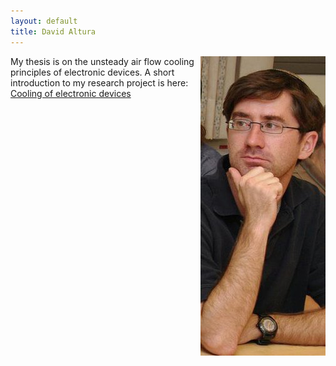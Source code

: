 ```yaml
---
layout: default
title: David Altura
---
```



<html>
<img src = "../images/david_altura.jpg" align = "right">
</html>

My thesis is on the unsteady air flow cooling principles of electronic devices. A short introduction
to my research project is here: [Cooling of electronic devices](../research/cooling.html)
